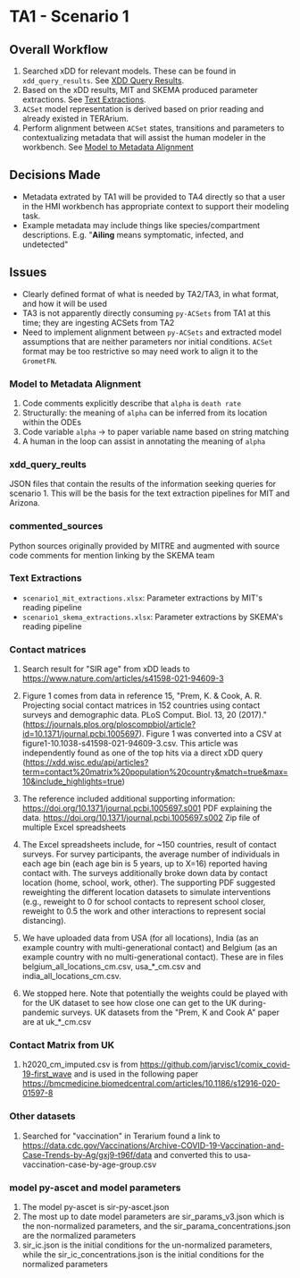 # TA1 - Scenario 1

## Overall Workflow

1. Searched xDD for relevant models. These can be found in `xdd_query_results`. See [XDD Query Results](#xdd_query_results).
2. Based on the xDD results, MIT and SKEMA produced parameter extractions. See [Text Extractions](#text-extractions).
3. `ACSet` model representation is derived based on prior reading and already existed in TERArium.
4. Perform alignment between `ACSet` states, transitions and parameters to contextualizing metadata that will assist the human modeler in the workbench. See [Model to Metadata Alignment](#model-to-metadata-alignment)

## Decisions Made

* Metadata extrated by TA1 will be provided to TA4 directly so that a user in the HMI workbench has appropriate context to support their modeling task. 
* Example metadata may include things like species/compartment descriptions. E.g. "**Ailing** means symptomatic, infected, and undetected"

## Issues

* Clearly defined format of what is needed by TA2/TA3, in what format, and how it will be used
* TA3 is not apparently directly consuming `py-ACSets` from TA1 at this time; they are ingesting ACSets from TA2
* Need to implement alignment between `py-ACSets` and extracted model assumptions that are neither parameters nor initial conditions. `ACSet` format may be too restrictive so may need work to align it to the `GrometFN`.

### Model to Metadata Alignment
1. Code comments explicitly describe that `alpha` is `death rate`
2. Structurally: the meaning of `alpha` can be inferred from its location within the ODEs
3. Code variable `alpha` -> to paper variable name based on string matching
3. A human in the loop can assist in annotating the meaning of `alpha`

### xdd_query_reults

 JSON files that contain the results of the information seeking queries for scenario 1. This will be the basis for the text extraction pipelines for MIT and Arizona.

### commented_sources

Python sources originally provided by MITRE and augmented with source code comments for mention linking by the SKEMA team

### Text Extractions
- `scenario1_mit_extractions.xlsx`: Parameter extractions by MIT's reading pipeline
- `scenario1_skema_extractions.xlsx`: Parameter extractions by SKEMA's reading pipeline

### Contact matrices

1. Search result for "SIR age" from xDD leads to https://www.nature.com/articles/s41598-021-94609-3 

2. Figure 1 comes from data in reference 15, "Prem, K. & Cook, A. R. Projecting social contact matrices in 152 countries using contact surveys and demographic data. PLoS Comput. Biol. 13, 20 (2017)." (https://journals.plos.org/ploscompbiol/article?id=10.1371/journal.pcbi.1005697). Figure 1 was converted into a CSV at figure1-10.1038-s41598-021-94609-3.csv. This article was independently found as one of the top hits via a direct xDD query (https://xdd.wisc.edu/api/articles?term=contact%20matrix%20population%20country&match=true&max=10&include_highlights=true)

3. The reference included additional supporting information: 
https://doi.org/10.1371/journal.pcbi.1005697.s001 PDF explaining the data.
https://doi.org/10.1371/journal.pcbi.1005697.s002 Zip file of multiple Excel spreadsheets

4. The Excel spreadsheets include, for ~150 countries, result of contact surveys.  For survey participants, the average number of individuals in each age bin (each age bin is 5 years, up to X=16) reported having contact with. The surveys additionally broke down data by contact location (home, school, work, other). The supporting PDF suggested reweighting the different location datasets to simulate interventions (e.g., reweight to 0 for school contacts to represent school closer, reweight to 0.5 the work and other interactions to represent social distancing).

5. We have uploaded data from USA (for all locations), India (as an example country with
   multi-generational contact) and Belgium (as an example country with no multi-generational contact). These are in files belgium_all_locations_cm.csv, usa_*_cm.csv and india_all_locations_cm.csv.

6. We stopped here.  Note that potentially the weights could be played with for the UK dataset to see how close one can get to the UK during-pandemic surveys. UK datasets from the "Prem, K and Cook A" paper are at uk_*_cm.csv

### Contact Matrix from UK

1. h2020_cm_imputed.csv is from https://github.com/jarvisc1/comix_covid-19-first_wave and is used in
the following paper https://bmcmedicine.biomedcentral.com/articles/10.1186/s12916-020-01597-8

### Other datasets

1. Searched for "vaccination" in Terarium found a link to
   https://data.cdc.gov/Vaccinations/Archive-COVID-19-Vaccination-and-Case-Trends-by-Ag/gxj9-t96f/data
  and converted this to usa-vaccination-case-by-age-group.csv 


### model py-ascet and model parameters

1. The model py-ascet is sir-py-ascet.json
2. The most up to date model parameters are sir_params_v3.json which is the non-normalized parameters, and the sir_parama_concentrations.json are the normalized parameters
3. sir_ic.json is the initial conditions for the un-normalized parameters, while the sir_ic_concentrations.json is the initial conditions for the normalized parameters
